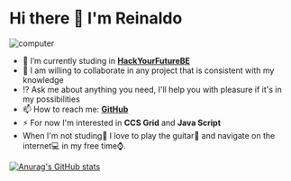 # Hi there 👋 I'm Reinaldo
<a><img src="https://media.giphy.com/media/LqMn3zJKoi93O/giphy.gif" alt="computer"></a>
- 🌱 I’m currently studing in [**HackYourFutureBE**](https://hackyourfuture.be/)
- 👯 I am willing to collaborate in any project that is consistent with my knowledge
- :interrobang: Ask me about anything you need, I'll help you with pleasure if it's in my possibilities
- 📫 How to reach me: [**GitHub**](https://www.github.com/perezrei)
- ⚡ For now I'm interested in **CCS Grid** and **Java Script**
- When I'm not studing:book: I love to play the guitar:musical_note: and navigate on the internet:computer: in my free time:watch:.

[![Anurag's GitHub stats](https://github-readme-stats.vercel.app/api?username=perezrei)](https://github.com/anuraghazra/github-readme-stats)
